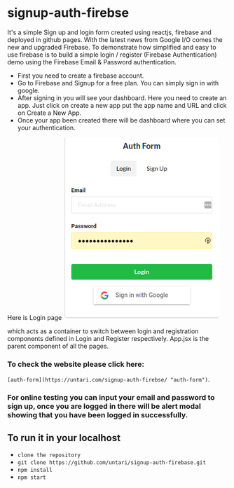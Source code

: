 # signup-auth-firebse
It's a simple Sign up and login form created using reactjs, firebase and deployed in github pages. With the latest news from Google I/O comes the new and upgraded Firebase. To demonstrate how simplified and easy to use firebase is to build a simple login / register (Firebase Authentication) demo using the Firebase Email & Password authentication.

- First you need to create a firebase account.
- Go to Firebase and Signup for a free plan. You can simply sign in with google.
- After signing in you will see your dashboard. Here you need to create an app. Just click on create a new app put the app name and URL and click on Create a          New App.
- Once your app been created there will be dashboard where you can set your authentication. 

Here is Login page ![login-page](public/login-page.png "Login-Page") 

which acts as a container to switch between login and registration 
components defined in Login and Register respectively. App.jsx is the parent component of all the pages.

### To check the website please click here:
`[auth-form](https://untari.com/signup-auth-firebse/ "auth-form")`.

### For online testing you can input your email and password to sign up, once you are logged in there will be alert modal showing that you have been logged in successfully.

## To run it in your localhost 

  - `clone the repository`
  - `git clone https://github.com/untari/signup-auth-firebase.git`
  - `npm install`
  - `npm start`

